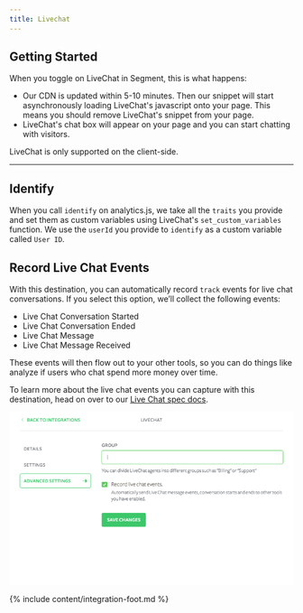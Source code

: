 ```yaml
---
title: Livechat
---
```


## Getting Started

When you toggle on LiveChat in Segment, this is what happens:

+ Our CDN is updated within 5-10 minutes. Then our snippet will start asynchronously loading LiveChat's javascript onto your page. This means you should remove LiveChat's snippet from your page.
+ LiveChat's chat box will appear on your page and you can start chatting with visitors.

LiveChat is only supported on the client-side.

- - -

## Identify

When you call `identify` on analytics.js, we take all the `traits` you provide and set them as custom variables using LiveChat's `set_custom_variables` function. We use the `userId` you provide to `identify` as a custom variable called `User ID`.

## Record Live Chat Events

With this destination, you can automatically record `track` events for live chat conversations. If you select this option, we’ll collect the following events:
* Live Chat Conversation Started
* Live Chat Conversation Ended
* Live Chat Message
* Live Chat Message Received

These events will then flow out to your other tools, so you can do things like analyze if users who chat spend more money over time.

To learn more about the live chat events you can capture with this destination, head on over to our [Live Chat spec docs](/docs/spec/live-chat/).

![Turn on LiveChat](Images/livechaton.png)

{% include content/integration-foot.md %}
